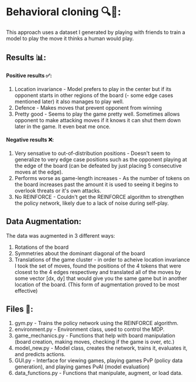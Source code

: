 # Behavioral cloning 🔍🙍:
This approach uses a dataset I generated by playing with friends to train a model to play the move it thinks a human would play.

## Results 📊:
#### Positive results ✅:
1. Location invariance - Model prefers to play in the center but if its opponent starts in other regions of the board (- some edge cases mentioned later) it also manages to play well.
2. Defence - Makes moves that prevent opponent from winning
3. Pretty good - Seems to play the game pretty well. Sometimes allows opponent to make attacking moves if it knows it can shut them down later in the game. It even beat me once.

#### Negative results ❌:
1. Very sensative to out-of-distribution positions - Doesn't seem to generalize to very edge case positions such as the opponent playing at the edge of the board (can be defeated by just placing 5 consecutive moves at the edge).
2. Performs worse as game-length increases - As the number of tokens on the board increases past the amount it is used to seeing it begins to overlook threats or it's own attacks.
3. No REINFORCE - Couldn't get the REINFORCE algorithm to strengthen the policy network, likely due to a lack of noise during self-play.

## Data Augmentation:
The data was augmented in 3 different ways: 
1. Rotations of the board
2. Symmetries about the dominant diagonal of the board
3. Translations of the game cluster - in order to acheive location invariance I took the set of moves, found the positions of the 4 tokens that were closest to the 4 edges respectivey and translated all of the moves by some vector [dx, dy] that would give you the same game but in another location of the board. (This form of augmentation proved to be most effective)

## Files 📁:
1. gym.py - Trains the policy network using the REINFORCE algorithm.
2. environment.py - Environment class, used to control the MDP.
3. game_mechanics.py - Functions that help with board manipulation (board creation, making moves, checking if the game is over, etc.)
3. model_new.py - Model class, creates the network, trains it, evaluates it, and predicts actions.
4. GUI.py - Interface for viewing games, playing games PvP (policy data generation), and playing games PvAI (model evaluation)
5. data_functions.py - Functions that manipulate, augment, or load data.
